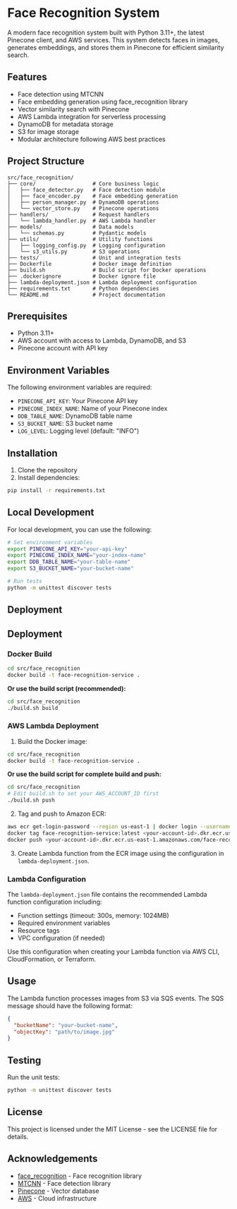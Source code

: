 # Face Recognition System

A modern face recognition system built with Python 3.11+, the latest Pinecone client, and AWS services. This system detects faces in images, generates embeddings, and stores them in Pinecone for efficient similarity search.

## Features

- Face detection using MTCNN
- Face embedding generation using face_recognition library
- Vector similarity search with Pinecone
- AWS Lambda integration for serverless processing
- DynamoDB for metadata storage
- S3 for image storage
- Modular architecture following AWS best practices

## Project Structure

```
src/face_recognition/
├── core/                  # Core business logic
│   ├── face_detector.py   # Face detection module
│   ├── face_encoder.py    # Face embedding generation
│   ├── person_manager.py  # DynamoDB operations
│   └── vector_store.py    # Pinecone operations
├── handlers/              # Request handlers
│   └── lambda_handler.py  # AWS Lambda handler
├── models/                # Data models
│   └── schemas.py         # Pydantic models
├── utils/                 # Utility functions
│   ├── logging_config.py  # Logging configuration
│   └── s3_utils.py        # S3 operations
├── tests/                 # Unit and integration tests
├── Dockerfile             # Docker image definition
├── build.sh               # Build script for Docker operations
├── .dockerignore          # Docker ignore file
├── lambda-deployment.json # Lambda deployment configuration
├── requirements.txt       # Python dependencies
└── README.md              # Project documentation
```

## Prerequisites

- Python 3.11+
- AWS account with access to Lambda, DynamoDB, and S3
- Pinecone account with API key

## Environment Variables

The following environment variables are required:

- `PINECONE_API_KEY`: Your Pinecone API key
- `PINECONE_INDEX_NAME`: Name of your Pinecone index
- `DDB_TABLE_NAME`: DynamoDB table name
- `S3_BUCKET_NAME`: S3 bucket name
- `LOG_LEVEL`: Logging level (default: "INFO")

## Installation

1. Clone the repository
2. Install dependencies:

```bash
pip install -r requirements.txt
```

## Local Development

For local development, you can use the following:

```bash
# Set environment variables
export PINECONE_API_KEY="your-api-key"
export PINECONE_INDEX_NAME="your-index-name"
export DDB_TABLE_NAME="your-table-name"
export S3_BUCKET_NAME="your-bucket-name"

# Run tests
python -m unittest discover tests
```

## Deployment

## Deployment

### Docker Build

```bash
cd src/face_recognition
docker build -t face-recognition-service .
```

**Or use the build script (recommended):**
```bash
cd src/face_recognition
./build.sh build
```

### AWS Lambda Deployment

1. Build the Docker image:

```bash
cd src/face_recognition
docker build -t face-recognition-service .
```

**Or use the build script for complete build and push:**
```bash
cd src/face_recognition
# Edit build.sh to set your AWS_ACCOUNT_ID first
./build.sh push
```

2. Tag and push to Amazon ECR:

```bash
aws ecr get-login-password --region us-east-1 | docker login --username AWS --password-stdin <your-account-id>.dkr.ecr.us-east-1.amazonaws.com
docker tag face-recognition-service:latest <your-account-id>.dkr.ecr.us-east-1.amazonaws.com/face-recognition-service:latest
docker push <your-account-id>.dkr.ecr.us-east-1.amazonaws.com/face-recognition-service:latest
```

3. Create Lambda function from the ECR image using the configuration in `lambda-deployment.json`.

### Lambda Configuration

The `lambda-deployment.json` file contains the recommended Lambda function configuration including:
- Function settings (timeout: 300s, memory: 1024MB)
- Required environment variables
- Resource tags
- VPC configuration (if needed)

Use this configuration when creating your Lambda function via AWS CLI, CloudFormation, or Terraform.

## Usage

The Lambda function processes images from S3 via SQS events. The SQS message should have the following format:

```json
{
  "bucketName": "your-bucket-name",
  "objectKey": "path/to/image.jpg"
}
```

## Testing

Run the unit tests:

```bash
python -m unittest discover tests
```

## License

This project is licensed under the MIT License - see the LICENSE file for details.

## Acknowledgements

- [face_recognition](https://github.com/ageitgey/face_recognition) - Face recognition library
- [MTCNN](https://github.com/ipazc/mtcnn) - Face detection library
- [Pinecone](https://www.pinecone.io/) - Vector database
- [AWS](https://aws.amazon.com/) - Cloud infrastructure
